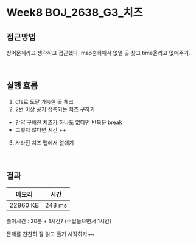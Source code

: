 # Week8 BOJ_2638_G3_치즈

## 접근방법
상어문제라고 생각하고 접근했다. map순회해서 없앨 곳 찾고 time올리고 없애주기.

<br>

## 실행 흐름
1. dfs로 도달 가능한 곳 체크
2. 2번 이상 공기 접촉되는 치즈 구하기
  - 만약 구해진 치즈가 하나도 없다면 반복문 break
  - 그렇지 않다면 시간 ++
3. 사라진 치즈 맵에서 없애기

<br>

## 결과

|메모리|시간|
|:---:|:---:|
|22860 KB|248 ms|

풀이시간 : 20분 + 1시간? (수업들으면서 1시간)

문제를 찬찬히 잘 읽고 풀기 시작하자~~
